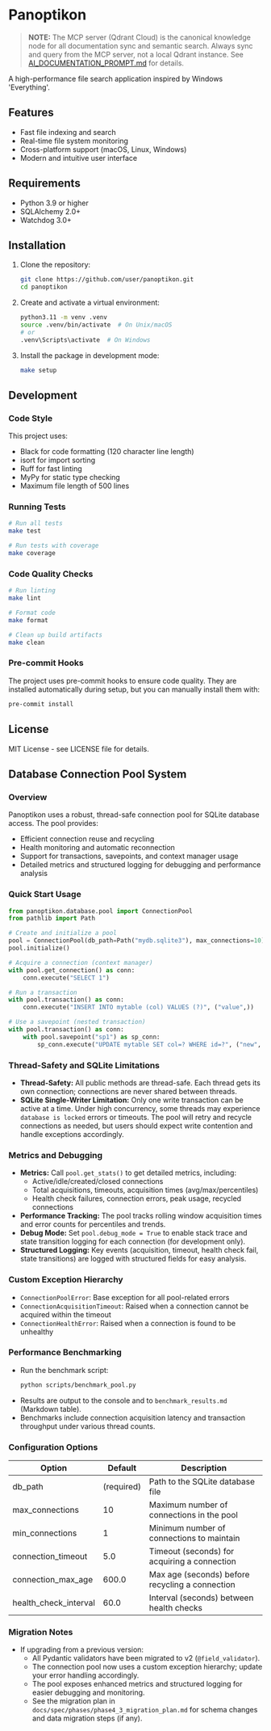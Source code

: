 # Panoptikon

> **NOTE:** The MCP server (Qdrant Cloud) is the canonical knowledge node for all documentation sync and semantic search. Always sync and query from the MCP server, not a local Qdrant instance. See [AI_DOCUMENTATION_PROMPT.md](AI_DOCUMENTATION_PROMPT.md) for details.

A high-performance file search application inspired by Windows 'Everything'.

## Features

- Fast file indexing and search
- Real-time file system monitoring
- Cross-platform support (macOS, Linux, Windows)
- Modern and intuitive user interface

## Requirements

- Python 3.9 or higher
- SQLAlchemy 2.0+
- Watchdog 3.0+

## Installation

1. Clone the repository:
   ```bash
   git clone https://github.com/user/panoptikon.git
   cd panoptikon
   ```

2. Create and activate a virtual environment:
   ```bash
   python3.11 -m venv .venv
   source .venv/bin/activate  # On Unix/macOS
   # or
   .venv\Scripts\activate  # On Windows
   ```

3. Install the package in development mode:
   ```bash
   make setup
   ```

## Development

### Code Style

This project uses:
- Black for code formatting (120 character line length)
- isort for import sorting
- Ruff for fast linting
- MyPy for static type checking
- Maximum file length of 500 lines

### Running Tests

```bash
# Run all tests
make test

# Run tests with coverage
make coverage
```

### Code Quality Checks

```bash
# Run linting
make lint

# Format code
make format

# Clean up build artifacts
make clean
```

### Pre-commit Hooks

The project uses pre-commit hooks to ensure code quality. They are installed automatically during setup, but you can manually install them with:

```bash
pre-commit install
```

## License

MIT License - see LICENSE file for details.

## Database Connection Pool System

### Overview
Panoptikon uses a robust, thread-safe connection pool for SQLite database access. The pool provides:
- Efficient connection reuse and recycling
- Health monitoring and automatic reconnection
- Support for transactions, savepoints, and context manager usage
- Detailed metrics and structured logging for debugging and performance analysis

### Quick Start Usage
```python
from panoptikon.database.pool import ConnectionPool
from pathlib import Path

# Create and initialize a pool
pool = ConnectionPool(db_path=Path("mydb.sqlite3"), max_connections=10)
pool.initialize()

# Acquire a connection (context manager)
with pool.get_connection() as conn:
    conn.execute("SELECT 1")

# Run a transaction
with pool.transaction() as conn:
    conn.execute("INSERT INTO mytable (col) VALUES (?)", ("value",))

# Use a savepoint (nested transaction)
with pool.transaction() as conn:
    with pool.savepoint("sp1") as sp_conn:
        sp_conn.execute("UPDATE mytable SET col=? WHERE id=?", ("new", 1))
```

### Thread-Safety and SQLite Limitations
- **Thread-Safety:** All public methods are thread-safe. Each thread gets its own connection; connections are never shared between threads.
- **SQLite Single-Writer Limitation:** Only one write transaction can be active at a time. Under high concurrency, some threads may experience `database is locked` errors or timeouts. The pool will retry and recycle connections as needed, but users should expect write contention and handle exceptions accordingly.

### Metrics and Debugging
- **Metrics:** Call `pool.get_stats()` to get detailed metrics, including:
  - Active/idle/created/closed connections
  - Total acquisitions, timeouts, acquisition times (avg/max/percentiles)
  - Health check failures, connection errors, peak usage, recycled connections
- **Performance Tracking:** The pool tracks rolling window acquisition times and error counts for percentiles and trends.
- **Debug Mode:** Set `pool.debug_mode = True` to enable stack trace and state transition logging for each connection (for development only).
- **Structured Logging:** Key events (acquisition, timeout, health check fail, state transitions) are logged with structured fields for easy analysis.

### Custom Exception Hierarchy
- `ConnectionPoolError`: Base exception for all pool-related errors
- `ConnectionAcquisitionTimeout`: Raised when a connection cannot be acquired within the timeout
- `ConnectionHealthError`: Raised when a connection is found to be unhealthy

### Performance Benchmarking
- Run the benchmark script:
  ```sh
  python scripts/benchmark_pool.py
  ```
- Results are output to the console and to `benchmark_results.md` (Markdown table).
- Benchmarks include connection acquisition latency and transaction throughput under various thread counts.

### Configuration Options
| Option                  | Default   | Description                                      |
|-------------------------|-----------|--------------------------------------------------|
| db_path                 | (required)| Path to the SQLite database file                  |
| max_connections         | 10        | Maximum number of connections in the pool         |
| min_connections         | 1         | Minimum number of connections to maintain         |
| connection_timeout      | 5.0       | Timeout (seconds) for acquiring a connection      |
| connection_max_age      | 600.0     | Max age (seconds) before recycling a connection   |
| health_check_interval   | 60.0      | Interval (seconds) between health checks          |

### Migration Notes
- If upgrading from a previous version:
  - All Pydantic validators have been migrated to v2 (`@field_validator`).
  - The connection pool now uses a custom exception hierarchy; update your error handling accordingly.
  - The pool exposes enhanced metrics and structured logging for easier debugging and monitoring.
  - See the migration plan in `docs/spec/phases/phase4_3_migration_plan.md` for schema changes and data migration steps (if any). 
